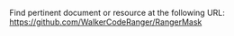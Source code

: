 Find pertinent document or resource at the following URL:
https://github.com/WalkerCodeRanger/RangerMask

